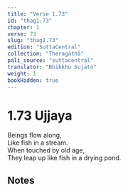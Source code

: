 ```yaml
---
title: "Verse 1.73"
id: "thag1.73"
chapter: 1
verse: 73
slug: "thag1.73"
edition: "SuttaCentral"
collection: "Theragāthā"
pali_source: "suttacentral"
translator: "Bhikkhu Sujato"
weight: 1
bookHidden: true
---
```


# 1.73 Ujjaya  

Beings flow along,  
Like fish in a stream.  
When touched by old age,  
They leap up like fish in a drying pond.

## Notes